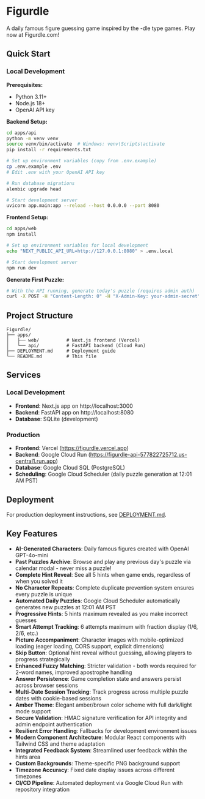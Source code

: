 # Figurdle

A daily famous figure guessing game inspired by the -dle type games. Play now at Figurdle.com!

## Quick Start

### Local Development

**Prerequisites:**
- Python 3.11+
- Node.js 18+
- OpenAI API key

**Backend Setup:**
```bash
cd apps/api
python -m venv venv
source venv/bin/activate  # Windows: venv\Scripts\activate
pip install -r requirements.txt

# Set up environment variables (copy from .env.example)
cp .env.example .env
# Edit .env with your OpenAI API key

# Run database migrations
alembic upgrade head

# Start development server
uvicorn app.main:app --reload --host 0.0.0.0 --port 8080
```

**Frontend Setup:**
```bash
cd apps/web
npm install

# Set up environment variables for local development
echo "NEXT_PUBLIC_API_URL=http://127.0.0.1:8080" > .env.local

# Start development server
npm run dev
```

**Generate First Puzzle:**
```bash
# With the API running, generate today's puzzle (requires admin auth)
curl -X POST -H "Content-Length: 0" -H "X-Admin-Key: your-admin-secret" http://localhost:8080/admin/rotate
```

## Project Structure

```
Figurdle/
├── apps/
│   ├── web/          # Next.js frontend (Vercel)
│   └── api/          # FastAPI backend (Cloud Run)
├── DEPLOYMENT.md     # Deployment guide
└── README.md         # This file
```


## Services

### Local Development
- **Frontend**: Next.js app on http://localhost:3000
- **Backend**: FastAPI app on http://localhost:8080
- **Database**: SQLite (development)

### Production
- **Frontend**: Vercel (https://figurdle.vercel.app)
- **Backend**: Google Cloud Run (https://figurdle-api-577822725712.us-central1.run.app)
- **Database**: Google Cloud SQL (PostgreSQL)
- **Scheduling**: Google Cloud Scheduler (daily puzzle generation at 12:01 AM PST)

## Deployment

For production deployment instructions, see [DEPLOYMENT.md](DEPLOYMENT.md).

## Key Features

- **AI-Generated Characters**: Daily famous figures created with OpenAI GPT-4o-mini
- **Past Puzzles Archive**: Browse and play any previous day's puzzle via calendar modal - never miss a puzzle!
- **Complete Hint Reveal**: See all 5 hints when game ends, regardless of when you solved it
- **No Character Repeats**: Complete duplicate prevention system ensures every puzzle is unique
- **Automated Daily Puzzles**: Google Cloud Scheduler automatically generates new puzzles at 12:01 AM PST
- **Progressive Hints**: 5 hints maximum revealed as you make incorrect guesses
- **Smart Attempt Tracking**: 6 attempts maximum with fraction display (1/6, 2/6, etc.)
- **Picture Accompaniment**: Character images with mobile-optimized loading (eager loading, CORS support, explicit dimensions)
- **Skip Button**: Optional hint reveal without guessing, allowing players to progress strategically
- **Enhanced Fuzzy Matching**: Stricter validation - both words required for 2-word names, improved apostrophe handling
- **Answer Persistence**: Game completion state and answers persist across browser sessions
- **Multi-Date Session Tracking**: Track progress across multiple puzzle dates with cookie-based sessions
- **Amber Theme**: Elegant amber/brown color scheme with full dark/light mode support
- **Secure Validation**: HMAC signature verification for API integrity and admin endpoint authentication
- **Resilient Error Handling**: Fallbacks for development environment issues
- **Modern Component Architecture**: Modular React components with Tailwind CSS and theme adaptation
- **Integrated Feedback System**: Streamlined user feedback within the hints area
- **Custom Backgrounds**: Theme-specific PNG background support
- **Timezone Accuracy**: Fixed date display issues across different timezones
- **CI/CD Pipeline**: Automated deployment via Google Cloud Run with repository integration
